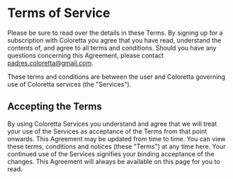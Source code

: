 # Terms of Service

Please be sure to read over the details in these Terms. 
By signing up for a subscription with Coloretta you agree that you have read, understand the contents of, 
and agree to all terms and conditions.
Should you have any questions concerning this Agreement, please contact padres.coloretta@gmail.com.

These terms and conditions are between the user and Coloretta governing use of Coloretta services (the "Services").

## Accepting the Terms
By using Coloretta Services you understand and agree that we will treat your use of the Services as acceptance of the Terms 
from that point onwards.
This Agreement may be updated from time to time. You can view these terms, conditions and notices (these "Terms") at any time here.
Your continued use of the Services signifies your binding acceptance of the changes.
This Agreement will always be available on this page for you to read.
